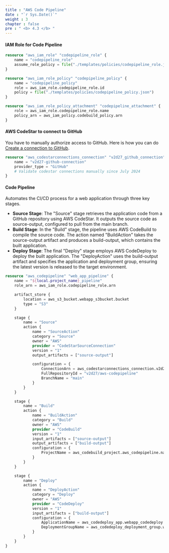 ```yaml
---
title : "AWS Code Pipeline"
date : "`r Sys.Date()`"
weight : 3
chapter : false
pre : " <b> 4.3 </b> "
---
```


#### IAM Role for Code Pipeline

```terraform
resource "aws_iam_role" "codepipeline_role" {
    name = "codepipeline_role"
    assume_role_policy = file("./templates/policies/codepipeline_role.json")
}

resource "aws_iam_role_policy" "codepipeline_policy" {
    name = "codepipeline_policy"
    role = aws_iam_role.codepipeline_role.id
    policy = file("./templates/policies/codepipeline_policy.json")
}

resource "aws_iam_role_policy_attachment" "codepipeline_attachment" {
    role = aws_iam_role.codepipeline_role.name
    policy_arn = aws_iam_policy.codebuild_policy.arn
}
```

#### AWS CodeStar to connect to GitHub

You have to manually authorize access to GitHub. Here is how you can do [Create a connection to GitHub](https://docs.aws.amazon.com/dtconsole/latest/userguide/connections-create-github.html).

```terraform
resource "aws_codestarconnections_connection" "v2d27_github_connection" {
    name = "v2d27-github-connection"
    provider_type = "GitHub"
    # Validate codestar connections manually since July 2024
}
```

#### Code Pipeline

Automates the CI/CD process for a web application through three key stages.

- **Source Stage**: The "Source" stage retrieves the application code from a GitHub repository using AWS CodeStar. It outputs the source code as source-output, configured to pull from the main branch.
- **Build Stage**: In the "Build" stage, the pipeline uses AWS CodeBuild to compile the source code. The action named "BuildAction" takes the source-output artifact and produces a build-output, which contains the built application.
- **Deploy Stage**: The final "Deploy" stage employs AWS CodeDeploy to deploy the built application. The "DeployAction" uses the build-output artifact and specifies the application and deployment group, ensuring the latest version is released to the target environment.

```terraform
resource "aws_codepipeline" "web_app_pipeline" {
    name = "${local.project_name}_pipeline"
    role_arn = aws_iam_role.codepipeline_role.arn

    artifact_store {
        location = aws_s3_bucket.webapp_s3bucket.bucket
        type = "S3"
    }

    stage {
        name = "Source"
        action {
            name = "SourceAction"
            category = "Source"
            owner = "AWS"
            provider = "CodeStarSourceConnection"
            version = "1"
            output_artifacts = ["source-output"]

            configuration = {
                ConnectionArn = aws_codestarconnections_connection.v2d27_github_connection.arn
                FullRepositoryId = "v2d27/aws-codepipeline"
                BranchName = "main"
            }
        }
    }

    stage {
        name = "Build"
        action {
            name = "BuildAction"
            category = "Build"
            owner = "AWS"
            provider = "CodeBuild"
            version = "1"
            input_artifacts = ["source-output"]
            output_artifacts = ["build-output"]
            configuration = {
                ProjectName = aws_codebuild_project.aws_codepipeline.name
            }
        }
    }

    stage {
        name = "Deploy"
        action {
            name = "DeployAction"
            category = "Deploy"
            owner = "AWS"
            provider = "CodeDeploy"
            version = "1"
            input_artifacts = ["build-output"]
            configuration = {
                ApplicationName = aws_codedeploy_app.webapp_codedeploy.name
                DeploymentGroupName = aws_codedeploy_deployment_group.webapp_deploygroup.deployment_group_name
            }
        }
    }
}
```